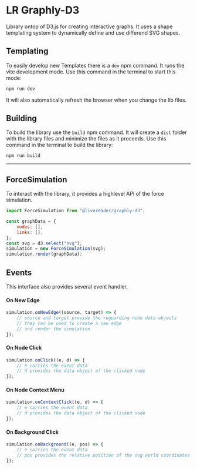 # LR Graphly-D3

Library ontop of D3.js for creating interactive graphs.
It uses a shape templating system to dynamically define and use differend SVG shapes.

## Templating

To easily develop new Templates there is a `dev` npm command. It runs the vite development mode.
Use this command in the terminal to start this mode:

```bash
npm run dev
```

It will also automatically refresh the browser when you change the lib files.

## Building

To build the library use the `build` npm command. It will create a `dist` folder with the library files and minimize the files as it proceeds.
Use this command in the terminal to build the library:

```bash
npm run build
```

---

## ForceSimulation

To interact with the library, it provides a highlevel API of the force simulation.

```js
import ForceSimulation from "@livereader/graphly-d3";

const graphData = {
	nodes: [],
	links: [],
};
const svg = d3.select("svg");
simulation = new ForceSimulation(svg);
simulation.render(graphData);
```

## Events

This interface also provides several event handler.

#### On New Edge

```js
simulation.onNewEdge((source, target) => {
	// source and target provide the reguarding node data objects
	// they can be used to create a new edge
	// and render the simulation
});
```

#### On Node Click

```js
simulation.onClick((e, d) => {
	// e carries the event data
	// d provides the data object of the clicked node
});
```

#### On Node Context Menu

```js
simulation.onContextClick((e, d) => {
	// e carries the event data
	// d provides the data object of the clicked node
});
```

#### On Background Click

```js
simulation.onBackground((e, pos) => {
	// e carries the event data
	// pos provides the relative position of the svg world coordinates (x, y)
});
```
